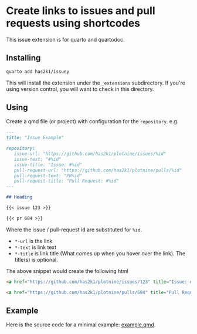 # Create links to issues and pull requests using shortcodes

This issue extension is for quarto and quartodoc.

## Installing

```bash
quarto add has2k1/issuey
```

This will install the extension under the `_extensions` subdirectory.
If you're using version control, you will want to check in this directory.

## Using

Create a qmd file (or project) with configuration for the `repository`. e.g.

```md
---
title: "Issue Example"

repository:
   issue-url: "https://github.com/has2k1/plotnine/issues/%id"
   issue-text: "#%id"
   issue-title: "Issue: #%id"
   pull-request-url: "https://github.com/has2k1/plotnine/pulls/%id"
   pull-request-text: "PR%id"
   pull-request-title: "Pull Request: #%id"
---

## Heading

{{< issue 123 >}}

{{< pr 684 >}}
```
Where the issue / pull-request id are substituted for `%id`.

- `*-url` is the link
- `*-text` is link text
- `*-title` is link title (What comes up when you hover over the link).
  The title(s) is optional.

The above snippet would create the following html

```html
<a href="https://github.com/has2k1/plotnine/issues/123" title="Issue: #123">#123</a>

<a href="https://github.com/has2k1/plotnine/pulls/684" title="Pull Request: #684">PR684</a>
```


## Example

Here is the source code for a minimal example: [example.qmd](example.qmd).
